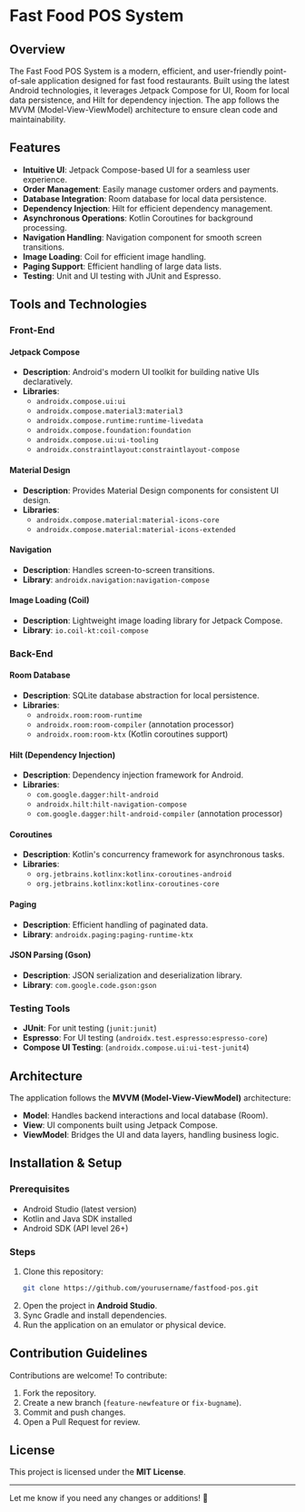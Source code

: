 # Fast Food POS System

## Overview

The Fast Food POS System is a modern, efficient, and user-friendly point-of-sale application designed for fast food restaurants. Built using the latest Android technologies, it leverages Jetpack Compose for UI, Room for local data persistence, and Hilt for dependency injection. The app follows the MVVM (Model-View-ViewModel) architecture to ensure clean code and maintainability.

## Features

- **Intuitive UI**: Jetpack Compose-based UI for a seamless user experience.
- **Order Management**: Easily manage customer orders and payments.
- **Database Integration**: Room database for local data persistence.
- **Dependency Injection**: Hilt for efficient dependency management.
- **Asynchronous Operations**: Kotlin Coroutines for background processing.
- **Navigation Handling**: Navigation component for smooth screen transitions.
- **Image Loading**: Coil for efficient image handling.
- **Paging Support**: Efficient handling of large data lists.
- **Testing**: Unit and UI testing with JUnit and Espresso.

## Tools and Technologies

### Front-End

#### Jetpack Compose

- **Description**: Android's modern UI toolkit for building native UIs declaratively.
- **Libraries**:
  - `androidx.compose.ui:ui`
  - `androidx.compose.material3:material3`
  - `androidx.compose.runtime:runtime-livedata`
  - `androidx.compose.foundation:foundation`
  - `androidx.compose.ui:ui-tooling`
  - `androidx.constraintlayout:constraintlayout-compose`

#### Material Design

- **Description**: Provides Material Design components for consistent UI design.
- **Libraries**:
  - `androidx.compose.material:material-icons-core`
  - `androidx.compose.material:material-icons-extended`

#### Navigation

- **Description**: Handles screen-to-screen transitions.
- **Library**: `androidx.navigation:navigation-compose`

#### Image Loading (Coil)

- **Description**: Lightweight image loading library for Jetpack Compose.
- **Library**: `io.coil-kt:coil-compose`

### Back-End

#### Room Database

- **Description**: SQLite database abstraction for local persistence.
- **Libraries**:
  - `androidx.room:room-runtime`
  - `androidx.room:room-compiler` (annotation processor)
  - `androidx.room:room-ktx` (Kotlin coroutines support)

#### Hilt (Dependency Injection)

- **Description**: Dependency injection framework for Android.
- **Libraries**:
  - `com.google.dagger:hilt-android`
  - `androidx.hilt:hilt-navigation-compose`
  - `com.google.dagger:hilt-android-compiler` (annotation processor)

#### Coroutines

- **Description**: Kotlin's concurrency framework for asynchronous tasks.
- **Libraries**:
  - `org.jetbrains.kotlinx:kotlinx-coroutines-android`
  - `org.jetbrains.kotlinx:kotlinx-coroutines-core`

#### Paging

- **Description**: Efficient handling of paginated data.
- **Library**: `androidx.paging:paging-runtime-ktx`

#### JSON Parsing (Gson)

- **Description**: JSON serialization and deserialization library.
- **Library**: `com.google.code.gson:gson`

### Testing Tools

- **JUnit**: For unit testing (`junit:junit`)
- **Espresso**: For UI testing (`androidx.test.espresso:espresso-core`)
- **Compose UI Testing**: (`androidx.compose.ui:ui-test-junit4`)

## Architecture

The application follows the **MVVM (Model-View-ViewModel)** architecture:

- **Model**: Handles backend interactions and local database (Room).
- **View**: UI components built using Jetpack Compose.
- **ViewModel**: Bridges the UI and data layers, handling business logic.

## Installation & Setup

### Prerequisites

- Android Studio (latest version)
- Kotlin and Java SDK installed
- Android SDK (API level 26+)

### Steps

1. Clone this repository:
   ```sh
   git clone https://github.com/yourusername/fastfood-pos.git
   ```
2. Open the project in **Android Studio**.
3. Sync Gradle and install dependencies.
4. Run the application on an emulator or physical device.

## Contribution Guidelines

Contributions are welcome! To contribute:

1. Fork the repository.
2. Create a new branch (`feature-newfeature` or `fix-bugname`).
3. Commit and push changes.
4. Open a Pull Request for review.

## License

This project is licensed under the **MIT License**.

---

Let me know if you need any changes or additions! 🚀

